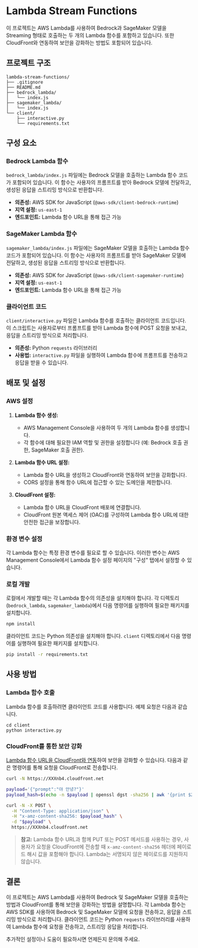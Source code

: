 # Lambda Stream Functions

이 프로젝트는 AWS Lambda를 사용하여 Bedrock과 SageMaker 모델을 Streaming 형태로 호출하는 두 개의 Lambda 함수를 포함하고 있습니다. 또한 CloudFront와 연동하여 보안을 강화하는 방법도 포함되어 있습니다.

## 프로젝트 구조

```
lambda-stream-functions/
├── .gitignore
├── README.md
├── bedrock_lambda/
│   └── index.js
├── sagemaker_lambda/
│   └── index.js
└── client/
    ├── interactive.py
    └── requirements.txt
```

## 구성 요소

### Bedrock Lambda 함수

`bedrock_lambda/index.js` 파일에는 Bedrock 모델을 호출하는 Lambda 함수 코드가 포함되어 있습니다. 이 함수는 사용자의 프롬프트를 받아 Bedrock 모델에 전달하고, 생성된 응답을 스트리밍 방식으로 반환합니다.

- **의존성:** AWS SDK for JavaScript (`@aws-sdk/client-bedrock-runtime`)
- **지역 설정:** `us-east-1`
- **엔드포인트:** Lambda 함수 URL을 통해 접근 가능

### SageMaker Lambda 함수

`sagemaker_lambda/index.js` 파일에는 SageMaker 모델을 호출하는 Lambda 함수 코드가 포함되어 있습니다. 이 함수는 사용자의 프롬프트를 받아 SageMaker 모델에 전달하고, 생성된 응답을 스트리밍 방식으로 반환합니다.

- **의존성:** AWS SDK for JavaScript (`@aws-sdk/client-sagemaker-runtime`)
- **지역 설정:** `us-east-1`
- **엔드포인트:** Lambda 함수 URL을 통해 접근 가능

### 클라이언트 코드

`client/interactive.py` 파일은 Lambda 함수를 호출하는 클라이언트 코드입니다. 이 스크립트는 사용자로부터 프롬프트를 받아 Lambda 함수에 POST 요청을 보내고, 응답을 스트리밍 방식으로 처리합니다.

- **의존성:** Python `requests` 라이브러리
- **사용법:** `interactive.py` 파일을 실행하여 Lambda 함수에 프롬프트를 전송하고 응답을 받을 수 있습니다.

## 배포 및 설정

### AWS 설정

1. **Lambda 함수 생성:**
   - AWS Management Console을 사용하여 두 개의 Lambda 함수를 생성합니다.
   - 각 함수에 대해 필요한 IAM 역할 및 권한을 설정합니다 (예: Bedrock 호출 권한, SageMaker 호출 권한).

2. **Lambda 함수 URL 설정:**
   - Lambda 함수 URL을 생성하고 CloudFront와 연동하여 보안을 강화합니다.
   - CORS 설정을 통해 함수 URL에 접근할 수 있는 도메인을 제한합니다.

3. **CloudFront 설정:**
   - Lambda 함수 URL을 CloudFront 배포에 연결합니다.
   - CloudFront 원본 액세스 제어 (OAC)를 구성하여 Lambda 함수 URL에 대한 안전한 접근을 보장합니다.

### 환경 변수 설정

각 Lambda 함수는 특정 환경 변수를 필요로 할 수 있습니다. 이러한 변수는 AWS Management Console에서 Lambda 함수 설정 페이지의 "구성" 탭에서 설정할 수 있습니다.

### 로컬 개발

로컬에서 개발할 때는 각 Lambda 함수의 의존성을 설치해야 합니다. 각 디렉토리 (`bedrock_lambda`, `sagemaker_lambda`)에서 다음 명령어를 실행하여 필요한 패키지를 설치합니다.

```bash
npm install
```

클라이언트 코드는 Python 의존성을 설치해야 합니다. `client` 디렉토리에서 다음 명령어를 실행하여 필요한 패키지를 설치합니다.

```bash
pip install -r requirements.txt
```

## 사용 방법

### Lambda 함수 호출

Lambda 함수를 호출하려면 클라이언트 코드를 사용합니다. 예제 요청은 다음과 같습니다.

```
cd client
python interactive.py
```

### CloudFront를 통한 보안 강화

[Lambda 함수 URL을 CloudFront와 연동](https://aws.amazon.com/ko/blogs/tech/secure-your-lambda-function-urls-using-amazon-cloudfront-origin-access-control/)하여 보안을 강화할 수 있습니다. 다음과 같은 명령어를 통해 요청을 CloudFront로 전송합니다.

```bash
curl -N https://XXXnb4.cloudfront.net

payload='{"prompt":"야 안녕?"}'
payload_hash=$(echo -n $payload | openssl dgst -sha256 | awk '{print $2}')

curl -N -X POST \
  -H "Content-Type: application/json" \
  -H "x-amz-content-sha256: $payload_hash" \
  -d "$payload" \
  https://XXXnb4.cloudfront.net
```

> **참고:** Lambda 함수 URL과 함께 PUT 또는 POST 메서드를 사용하는 경우, 사용자가 요청을 CloudFront에 전송할 때 `x-amz-content-sha256` 헤더에 페이로드 해시 값을 포함해야 합니다. Lambda는 서명되지 않은 페이로드를 지원하지 않습니다.

## 결론

이 프로젝트는 AWS Lambda를 사용하여 Bedrock 및 SageMaker 모델을 호출하는 방법과 CloudFront를 통해 보안을 강화하는 방법을 설명합니다. 각 Lambda 함수는 AWS SDK를 사용하여 Bedrock 및 SageMaker 모델에 요청을 전송하고, 응답을 스트리밍 방식으로 처리합니다. 클라이언트 코드는 Python `requests` 라이브러리를 사용하여 Lambda 함수에 요청을 전송하고, 스트리밍 응답을 처리합니다.

추가적인 설정이나 도움이 필요하시면 언제든지 문의해 주세요.